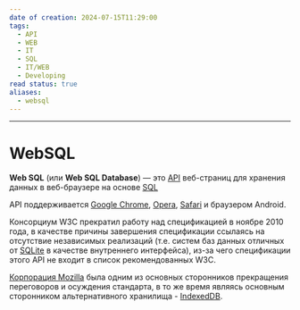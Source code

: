 ```yaml
---
date of creation: 2024-07-15T11:29:00
tags:
  - API
  - WEB
  - IT
  - SQL
  - IT/WEB
  - Developing
read status: true
aliases:
  - websql
---
```

---
# WebSQL



**Web SQL** (или **Web SQL Database**) — это [API](https://ru.wikipedia.org/wiki/API "API") веб-страниц для хранения данных в веб-браузере на основе [SQL](https://ru.wikipedia.org/wiki/SQL "SQL")

API поддерживается [Google Chrome](https://ru.wikipedia.org/wiki/Google_Chrome "Google Chrome"), [Opera](https://ru.wikipedia.org/wiki/Opera "Opera"), [Safari](https://ru.wikipedia.org/wiki/Safari "Safari") и браузером Android.

Консорциум W3C прекратил работу над спецификацией в ноябре 2010 года, в качестве причины завершения спецификации ссылаясь на отсутствие независимых реализаций (т.е. систем баз данных отличных от [SQLite](https://ru.wikipedia.org/wiki/SQLite "SQLite") в качестве внутреннего интерфейса), из-за чего спецификации этого API не входит в список рекомендованных W3C.

[Корпорация Mozilla](https://ru.wikipedia.org/wiki/Mozilla_Corporation "Mozilla Corporation") была одним из основных сторонников прекращения переговоров и осуждения стандарта, в то же время являясь основным сторонником альтернативного хранилища - [IndexedDB](https://ru.wikipedia.org/wiki/IndexedDB "IndexedDB").